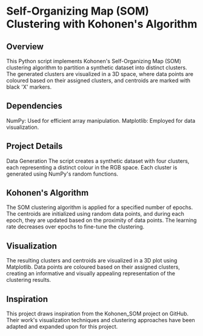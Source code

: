 # Self-Organizing Map (SOM) Clustering with Kohonen's Algorithm <br>

## Overview
This Python script implements Kohonen's Self-Organizing Map (SOM) clustering algorithm to partition a synthetic dataset into distinct clusters. The generated clusters are visualized in a 3D space, where data points are coloured based on their assigned clusters, and centroids are marked with black 'X' markers. 

## Dependencies
NumPy: Used for efficient array manipulation.
Matplotlib: Employed for data visualization.

## Project Details
Data Generation
The script creates a synthetic dataset with four clusters, each representing a distinct colour in the RGB space. Each cluster is generated using NumPy's random functions.

## Kohonen's Algorithm
The SOM clustering algorithm is applied for a specified number of epochs. The centroids are initialized using random data points, and during each epoch, they are updated based on the proximity of data points. The learning rate decreases over epochs to fine-tune the clustering.

## Visualization
The resulting clusters and centroids are visualized in a 3D plot using Matplotlib. Data points are coloured based on their assigned clusters, creating an informative and visually appealing representation of the clustering results.

## Inspiration
This project draws inspiration from the Kohonen_SOM project on GitHub. Their work's visualization techniques and clustering approaches have been adapted and expanded upon for this project.
